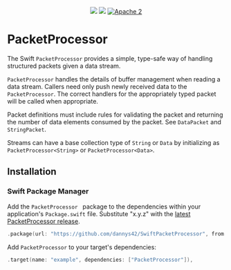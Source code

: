 <p align="center">
<img src="https://img.shields.io/endpoint?url=https%3A%2F%2Fswiftpackageindex.com%2Fapi%2Fpackages%2Fdannys42%2FSwiftPacketProcessor%2Fbadge%3Ftype%3Dswift-versions)](https://swiftpackageindex.com/dannys42/SwiftPacketProcessor">
<img src="https://img.shields.io/endpoint?url=https%3A%2F%2Fswiftpackageindex.com%2Fapi%2Fpackages%2Fdannys42%2FSwiftPacketProcessor%2Fbadge%3Ftype%3Dplatforms)](https://swiftpackageindex.com/dannys42/SwiftPacketProcessor">
<a href="LICENSE"><img src="https://img.shields.io/badge/license-Apache2-blue.svg?style=flat" alt="Apache 2"></a>
</p>

# PacketProcessor

The Swift `PacketProcessor` provides a simple, type-safe way of handling structured packets given a data stream.

`PacketProcessor` handles the details of buffer management when reading a data stream.  Callers need only push newly received data to the `PacketProcessor`.  The correct handlers for the appropriately typed packet will be called when appropriate.

Packet definitions must include rules for validating the packet and returning the number of data elements consumed by the packet. See `DataPacket` and `StringPacket`.

Streams can have a base collection type of `String` or `Data` by initializing as `PacketProcessor<String>` or `PacketProcessor<Data>`.


## Installation

### Swift Package Manager
Add the `PacketProcessor ` package to the dependencies within your application's `Package.swift` file.  Substitute "x.y.z" with the [latest PacketProcessor release](https://github.com/dannys42/PacketProcessor/releases).

```swift
.package(url: "https://github.com/dannys42/SwiftPacketProcessor", from: "x.y.z")
```

Add `PacketProcessor` to your target's dependencies:

```swift
.target(name: "example", dependencies: ["PacketProcessor"]),
```
